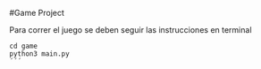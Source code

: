 #Game Project

Para correr el juego se deben seguir las instrucciones en terminal
 ```
 cd game
python3 main.py
 ´´´
